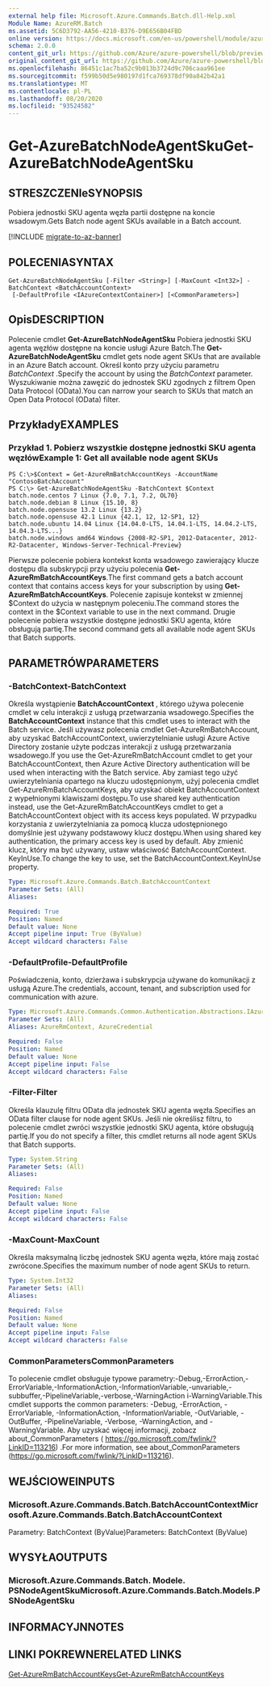 ```yaml
---
external help file: Microsoft.Azure.Commands.Batch.dll-Help.xml
Module Name: AzureRM.Batch
ms.assetid: 5C6D3792-AA56-4210-B376-D9E656B04FBD
online version: https://docs.microsoft.com/en-us/powershell/module/azurerm.batch/get-azurebatchnodeagentsku
schema: 2.0.0
content_git_url: https://github.com/Azure/azure-powershell/blob/preview/src/ResourceManager/AzureBatch/Commands.Batch/help/Get-AzureBatchNodeAgentSku.md
original_content_git_url: https://github.com/Azure/azure-powershell/blob/preview/src/ResourceManager/AzureBatch/Commands.Batch/help/Get-AzureBatchNodeAgentSku.md
ms.openlocfilehash: 86451c1ac7ba52c9b013b3724d9c706caaa961ee
ms.sourcegitcommit: f599b50d5e980197d1fca769378df90a842b42a1
ms.translationtype: MT
ms.contentlocale: pl-PL
ms.lasthandoff: 08/20/2020
ms.locfileid: "93524582"
---
```

# <span data-ttu-id="4e641-101">Get-AzureBatchNodeAgentSku</span><span class="sxs-lookup"><span data-stu-id="4e641-101">Get-AzureBatchNodeAgentSku</span></span>

## <span data-ttu-id="4e641-102">STRESZCZENIe</span><span class="sxs-lookup"><span data-stu-id="4e641-102">SYNOPSIS</span></span>
<span data-ttu-id="4e641-103">Pobiera jednostki SKU agenta węzła partii dostępne na koncie wsadowym.</span><span class="sxs-lookup"><span data-stu-id="4e641-103">Gets Batch node agent SKUs available in a Batch account.</span></span>

[!INCLUDE [migrate-to-az-banner](../../includes/migrate-to-az-banner.md)]

## <span data-ttu-id="4e641-104">POLECENIA</span><span class="sxs-lookup"><span data-stu-id="4e641-104">SYNTAX</span></span>

```
Get-AzureBatchNodeAgentSku [-Filter <String>] [-MaxCount <Int32>] -BatchContext <BatchAccountContext>
 [-DefaultProfile <IAzureContextContainer>] [<CommonParameters>]
```

## <span data-ttu-id="4e641-105">Opis</span><span class="sxs-lookup"><span data-stu-id="4e641-105">DESCRIPTION</span></span>
<span data-ttu-id="4e641-106">Polecenie cmdlet **Get-AzureBatchNodeAgentSku** Pobiera jednostki SKU agenta węzłów dostępne na koncie usługi Azure Batch.</span><span class="sxs-lookup"><span data-stu-id="4e641-106">The **Get-AzureBatchNodeAgentSku** cmdlet gets node agent SKUs that are available in an Azure Batch account.</span></span>
<span data-ttu-id="4e641-107">Określ konto przy użyciu parametru *BatchContext* .</span><span class="sxs-lookup"><span data-stu-id="4e641-107">Specify the account by using the *BatchContext* parameter.</span></span>
<span data-ttu-id="4e641-108">Wyszukiwanie można zawęzić do jednostek SKU zgodnych z filtrem Open Data Protocol (OData).</span><span class="sxs-lookup"><span data-stu-id="4e641-108">You can narrow your search to SKUs that match an Open Data Protocol (OData) filter.</span></span>

## <span data-ttu-id="4e641-109">Przykłady</span><span class="sxs-lookup"><span data-stu-id="4e641-109">EXAMPLES</span></span>

### <span data-ttu-id="4e641-110">Przykład 1. Pobierz wszystkie dostępne jednostki SKU agenta węzłów</span><span class="sxs-lookup"><span data-stu-id="4e641-110">Example 1: Get all available node agent SKUs</span></span>
```
PS C:\>$Context = Get-AzureRmBatchAccountKeys -AccountName "ContosoBatchAccount"
PS C:\> Get-AzureBatchNodeAgentSku -BatchContext $Context 
batch.node.centos 7 Linux {7.0, 7.1, 7.2, OL70} 
batch.node.debian 8 Linux {15.10, 8} 
batch.node.opensuse 13.2 Linux {13.2} 
batch.node.opensuse 42.1 Linux {42.1, 12, 12-SP1, 12} 
batch.node.ubuntu 14.04 Linux {14.04.0-LTS, 14.04.1-LTS, 14.04.2-LTS, 14.04.3-LTS...} 
batch.node.windows amd64 Windows {2008-R2-SP1, 2012-Datacenter, 2012-R2-Datacenter, Windows-Server-Technical-Preview}
```

<span data-ttu-id="4e641-111">Pierwsze polecenie pobiera kontekst konta wsadowego zawierający klucze dostępu dla subskrypcji przy użyciu polecenia **Get-AzureRmBatchAccountKeys**.</span><span class="sxs-lookup"><span data-stu-id="4e641-111">The first command gets a batch account context that contains access keys for your subscription by using **Get-AzureRmBatchAccountKeys**.</span></span>
<span data-ttu-id="4e641-112">Polecenie zapisuje kontekst w zmiennej $Context do użycia w następnym poleceniu.</span><span class="sxs-lookup"><span data-stu-id="4e641-112">The command stores the context in the $Context variable to use in the next command.</span></span>
<span data-ttu-id="4e641-113">Drugie polecenie pobiera wszystkie dostępne jednostki SKU agenta, które obsługują partię.</span><span class="sxs-lookup"><span data-stu-id="4e641-113">The second command gets all available node agent SKUs that Batch supports.</span></span>

## <span data-ttu-id="4e641-114">PARAMETRÓW</span><span class="sxs-lookup"><span data-stu-id="4e641-114">PARAMETERS</span></span>

### <span data-ttu-id="4e641-115">-BatchContext</span><span class="sxs-lookup"><span data-stu-id="4e641-115">-BatchContext</span></span>
<span data-ttu-id="4e641-116">Określa wystąpienie **BatchAccountContext** , którego używa polecenie cmdlet w celu interakcji z usługą przetwarzania wsadowego.</span><span class="sxs-lookup"><span data-stu-id="4e641-116">Specifies the **BatchAccountContext** instance that this cmdlet uses to interact with the Batch service.</span></span>
<span data-ttu-id="4e641-117">Jeśli używasz polecenia cmdlet Get-AzureRmBatchAccount, aby uzyskać BatchAccountContext, uwierzytelnianie usługi Azure Active Directory zostanie użyte podczas interakcji z usługą przetwarzania wsadowego.</span><span class="sxs-lookup"><span data-stu-id="4e641-117">If you use the Get-AzureRmBatchAccount cmdlet to get your BatchAccountContext, then Azure Active Directory authentication will be used when interacting with the Batch service.</span></span> <span data-ttu-id="4e641-118">Aby zamiast tego użyć uwierzytelniania opartego na kluczu udostępnionym, użyj polecenia cmdlet Get-AzureRmBatchAccountKeys, aby uzyskać obiekt BatchAccountContext z wypełnionymi klawiszami dostępu.</span><span class="sxs-lookup"><span data-stu-id="4e641-118">To use shared key authentication instead, use the Get-AzureRmBatchAccountKeys cmdlet to get a BatchAccountContext object with its access keys populated.</span></span> <span data-ttu-id="4e641-119">W przypadku korzystania z uwierzytelniania za pomocą klucza udostępnionego domyślnie jest używany podstawowy klucz dostępu.</span><span class="sxs-lookup"><span data-stu-id="4e641-119">When using shared key authentication, the primary access key is used by default.</span></span> <span data-ttu-id="4e641-120">Aby zmienić klucz, który ma być używany, ustaw właściwość BatchAccountContext. KeyInUse.</span><span class="sxs-lookup"><span data-stu-id="4e641-120">To change the key to use, set the BatchAccountContext.KeyInUse property.</span></span>

```yaml
Type: Microsoft.Azure.Commands.Batch.BatchAccountContext
Parameter Sets: (All)
Aliases:

Required: True
Position: Named
Default value: None
Accept pipeline input: True (ByValue)
Accept wildcard characters: False
```

### <span data-ttu-id="4e641-121">-DefaultProfile</span><span class="sxs-lookup"><span data-stu-id="4e641-121">-DefaultProfile</span></span>
<span data-ttu-id="4e641-122">Poświadczenia, konto, dzierżawa i subskrypcja używane do komunikacji z usługą Azure.</span><span class="sxs-lookup"><span data-stu-id="4e641-122">The credentials, account, tenant, and subscription used for communication with azure.</span></span>

```yaml
Type: Microsoft.Azure.Commands.Common.Authentication.Abstractions.IAzureContextContainer
Parameter Sets: (All)
Aliases: AzureRmContext, AzureCredential

Required: False
Position: Named
Default value: None
Accept pipeline input: False
Accept wildcard characters: False
```

### <span data-ttu-id="4e641-123">-Filter</span><span class="sxs-lookup"><span data-stu-id="4e641-123">-Filter</span></span>
<span data-ttu-id="4e641-124">Określa klauzulę filtru OData dla jednostek SKU agenta węzła.</span><span class="sxs-lookup"><span data-stu-id="4e641-124">Specifies an OData filter clause for node agent SKUs.</span></span>
<span data-ttu-id="4e641-125">Jeśli nie określisz filtru, to polecenie cmdlet zwróci wszystkie jednostki SKU agenta, które obsługują partię.</span><span class="sxs-lookup"><span data-stu-id="4e641-125">If you do not specify a filter, this cmdlet returns all node agent SKUs that Batch supports.</span></span>

```yaml
Type: System.String
Parameter Sets: (All)
Aliases:

Required: False
Position: Named
Default value: None
Accept pipeline input: False
Accept wildcard characters: False
```

### <span data-ttu-id="4e641-126">-MaxCount</span><span class="sxs-lookup"><span data-stu-id="4e641-126">-MaxCount</span></span>
<span data-ttu-id="4e641-127">Określa maksymalną liczbę jednostek SKU agenta węzła, które mają zostać zwrócone.</span><span class="sxs-lookup"><span data-stu-id="4e641-127">Specifies the maximum number of node agent SKUs to return.</span></span>

```yaml
Type: System.Int32
Parameter Sets: (All)
Aliases:

Required: False
Position: Named
Default value: None
Accept pipeline input: False
Accept wildcard characters: False
```

### <span data-ttu-id="4e641-128">CommonParameters</span><span class="sxs-lookup"><span data-stu-id="4e641-128">CommonParameters</span></span>
<span data-ttu-id="4e641-129">To polecenie cmdlet obsługuje typowe parametry:-Debug,-ErrorAction,-ErrorVariable,-InformationAction,-InformationVariable,-unvariable,-subbuffer,-PipelineVariable,-verbose,-WarningAction i-WarningVariable.</span><span class="sxs-lookup"><span data-stu-id="4e641-129">This cmdlet supports the common parameters: -Debug, -ErrorAction, -ErrorVariable, -InformationAction, -InformationVariable, -OutVariable, -OutBuffer, -PipelineVariable, -Verbose, -WarningAction, and -WarningVariable.</span></span> <span data-ttu-id="4e641-130">Aby uzyskać więcej informacji, zobacz about_CommonParameters ( https://go.microsoft.com/fwlink/?LinkID=113216) .</span><span class="sxs-lookup"><span data-stu-id="4e641-130">For more information, see about_CommonParameters (https://go.microsoft.com/fwlink/?LinkID=113216).</span></span>

## <span data-ttu-id="4e641-131">WEJŚCIOWE</span><span class="sxs-lookup"><span data-stu-id="4e641-131">INPUTS</span></span>

### <span data-ttu-id="4e641-132">Microsoft.Azure.Commands.Batch.BatchAccountContext</span><span class="sxs-lookup"><span data-stu-id="4e641-132">Microsoft.Azure.Commands.Batch.BatchAccountContext</span></span>
<span data-ttu-id="4e641-133">Parametry: BatchContext (ByValue)</span><span class="sxs-lookup"><span data-stu-id="4e641-133">Parameters: BatchContext (ByValue)</span></span>

## <span data-ttu-id="4e641-134">WYSYŁA</span><span class="sxs-lookup"><span data-stu-id="4e641-134">OUTPUTS</span></span>

### <span data-ttu-id="4e641-135">Microsoft.Azure.Commands.Batch. Modele. PSNodeAgentSku</span><span class="sxs-lookup"><span data-stu-id="4e641-135">Microsoft.Azure.Commands.Batch.Models.PSNodeAgentSku</span></span>

## <span data-ttu-id="4e641-136">INFORMACYJN</span><span class="sxs-lookup"><span data-stu-id="4e641-136">NOTES</span></span>

## <span data-ttu-id="4e641-137">LINKI POKREWNE</span><span class="sxs-lookup"><span data-stu-id="4e641-137">RELATED LINKS</span></span>

[<span data-ttu-id="4e641-138">Get-AzureRmBatchAccountKeys</span><span class="sxs-lookup"><span data-stu-id="4e641-138">Get-AzureRmBatchAccountKeys</span></span>](./Get-AzureRmBatchAccountKeys.md)


